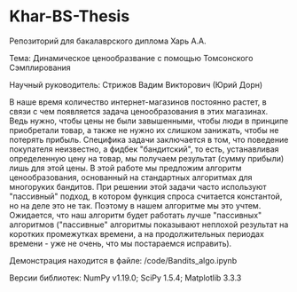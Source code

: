# Khar-BS-Thesis
Репозиторий для бакалаврского диплома Харь А.А.

Тема: Динамическое ценообразвание с помощью Томсонского Сэмплирования

Научный руководитель: Стрижов Вадим Викторович (Юрий Дорн)

В наше время количество интернет-магазинов постоянно растет, в связи с чем появляется задача ценообразования в этих магазинах. Ведь нужно, чтобы цены не были завышенными, чтобы люди в принципе приобретали товар, а также не нужно их слишком занижать, чтобы не потерять прибыль. Специфика задачи заключается в том, что поведение покупателя неизвестно, а фидбек "бандитский", то есть, устанавливая определенную цену на товар, мы получаем результат (сумму прибыли) лишь для этой цены. В этой работе мы предложим алгоритм ценообразования, основанный на стандартных алгоритмах для многоруких бандитов. При решении этой задачи часто используют "пассивный" подход, в котором функция спроса считается константой, но на деле это не так. Поэтому в нашем алгоритме мы это учтем. Ожидается, что наш алгоритм будет работать лучше "пассивных" алгоритмов ("пассивные" алгоритмы показывают неплохой результат на коротких промежутках времени, а на продолжительных периодах времени - уже не очень, что мы постараемся исправить).

Демонстрация находится в файле: /code/Bandits_algo.ipynb

Версии библиотек: NumPy v1.19.0; SciPy 1.5.4; Matplotlib 3.3.3
